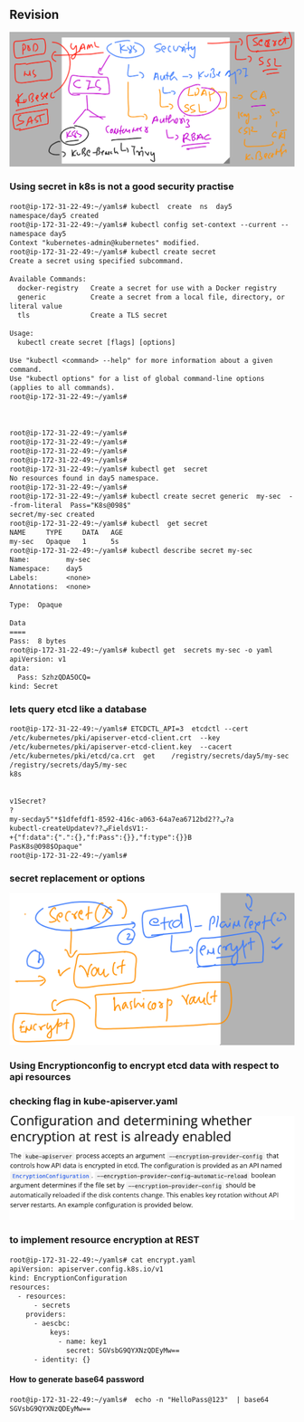 ## Revision 

<img src="rev.png">

### Using secret in k8s is not a good security practise 

```
root@ip-172-31-22-49:~/yamls# kubectl  create  ns  day5 
namespace/day5 created
root@ip-172-31-22-49:~/yamls# kubectl config set-context --current --namespace day5
Context "kubernetes-admin@kubernetes" modified.
root@ip-172-31-22-49:~/yamls# kubectl create secret
Create a secret using specified subcommand.

Available Commands:
  docker-registry   Create a secret for use with a Docker registry
  generic           Create a secret from a local file, directory, or literal value
  tls               Create a TLS secret

Usage:
  kubectl create secret [flags] [options]

Use "kubectl <command> --help" for more information about a given command.
Use "kubectl options" for a list of global command-line options (applies to all commands).
root@ip-172-31-22-49:~/yamls# 



root@ip-172-31-22-49:~/yamls# 
root@ip-172-31-22-49:~/yamls# 
root@ip-172-31-22-49:~/yamls# 
root@ip-172-31-22-49:~/yamls# 
root@ip-172-31-22-49:~/yamls# kubectl get  secret
No resources found in day5 namespace.
root@ip-172-31-22-49:~/yamls# 
root@ip-172-31-22-49:~/yamls# kubectl create secret generic  my-sec  --from-literal  Pass="K8s@098$" 
secret/my-sec created
root@ip-172-31-22-49:~/yamls# kubectl  get secret
NAME     TYPE     DATA   AGE
my-sec   Opaque   1      5s
root@ip-172-31-22-49:~/yamls# kubectl describe secret my-sec 
Name:         my-sec
Namespace:    day5
Labels:       <none>
Annotations:  <none>

Type:  Opaque

Data
====
Pass:  8 bytes
root@ip-172-31-22-49:~/yamls# kubectl get  secrets my-sec -o yaml 
apiVersion: v1
data:
  Pass: SzhzQDA5OCQ=
kind: Secret

```

### lets query etcd like a database 

```
root@ip-172-31-22-49:~/yamls# ETCDCTL_API=3  etcdctl --cert  /etc/kubernetes/pki/apiserver-etcd-client.crt  --key  /etc/kubernetes/pki/apiserver-etcd-client.key  --cacert /etc/kubernetes/pki/etcd/ca.crt  get    /registry/secrets/day5/my-sec
/registry/secrets/day5/my-sec
k8s


v1Secret?
?
my-secday5"*$1dfefdf1-8592-416c-a063-64a7ea6712bd2??ݡ?a
kubectl-createUpdatev??ݡFieldsV1:-
+{"f:data":{".":{},"f:Pass":{}},"f:type":{}}B
PasK8s@098$Opaque"
root@ip-172-31-22-49:~/yamls# 
```
### secret replacement or options 

<img src="sec1.png">

### Using Encryptionconfig to encrypt etcd data with respect to api resources 

### checking flag in kube-apiserver.yaml 

<img src="flag.png">

### to implement resource encryption at REST 

```
root@ip-172-31-22-49:~/yamls# cat encrypt.yaml 
apiVersion: apiserver.config.k8s.io/v1
kind: EncryptionConfiguration
resources:
  - resources:
      - secrets
    providers:
      - aescbc:
          keys:
            - name: key1
              secret: SGVsbG9QYXNzQDEyMw== 
      - identity: {}

```

#### How to generate base64 password 

```
root@ip-172-31-22-49:~/yamls#  echo -n "HelloPass@123"  | base64 
SGVsbG9QYXNzQDEyMw==
```


